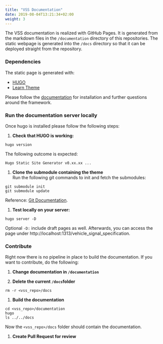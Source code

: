 ```yaml
---
title: "VSS Documentation"
date: 2019-08-04T13:21:34+02:00
weight: 3
---
```


The VSS documentation is realized with GitHub Pages. It is generated from
the markdown files in the ```/documentation``` directory of this repositories.
The static webpage is generated into the ```/docs``` directory so that it can
be deployed straight from the repository.


### Dependencies

The static page is generated with:

- [HUGO](https://gohugo.io/)
- [Learn Theme](https://themes.gohugo.io/hugo-theme-learn/)

Please follow the [documentation](https://gohugo.io/documentation/) for
installation and further questions around the framework.


### Run the documentation server locally

Once hugo is installed please follow the following steps:

1. **Check that HUGO is working:**
```
hugo version
```
The following outcome is expected:
```
Hugo Static Site Generator v0.xx.xx ...
```
1. **Clone the submodule containing the theme** </br>
Run the following git commands to init and fetch the submodules:
```
git submodule init
git submodule update
```
Reference: [Git Documentation](https://git-scm.com/book/en/v2/Git-Tools-Submodules).

1. **Test locally on your server:**
```
hugo server -D
```
Optional ```-D:``` include draft pages as well. Afterwards, you can access the
page under http://localhost:1313/vehicle_signal_specification.

### Contribute

Right now there is no pipeline in place to build the documentation. If you want
to contribute, do the following:

1. **Change documentation in ```/documentation```**

1. **Delete the current ```/docs```folder**
```
rm -r <vss_repo>/docs
```

1. **Build the documentation**
```
cd <vss_repo>/documentation
hugo
ls ../../docs
```
Now the ```<vss_repo>/docs``` folder should contain the documentation.

1. **Create Pull Request for review**
